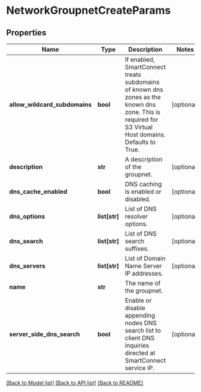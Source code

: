 # NetworkGroupnetCreateParams

## Properties
Name | Type | Description | Notes
------------ | ------------- | ------------- | -------------
**allow_wildcard_subdomains** | **bool** | If enabled, SmartConnect treats subdomains of known dns zones as the known dns zone. This is required for S3 Virtual Host domains. Defaults to True. | [optional] 
**description** | **str** | A description of the groupnet. | [optional] 
**dns_cache_enabled** | **bool** | DNS caching is enabled or disabled. | [optional] 
**dns_options** | **list[str]** | List of DNS resolver options. | [optional] 
**dns_search** | **list[str]** | List of DNS search suffixes. | [optional] 
**dns_servers** | **list[str]** | List of Domain Name Server IP addresses. | [optional] 
**name** | **str** | The name of the groupnet. | 
**server_side_dns_search** | **bool** | Enable or disable appending nodes DNS search  list to client DNS inquiries directed at SmartConnect service IP. | [optional] 

[[Back to Model list]](../README.md#documentation-for-models) [[Back to API list]](../README.md#documentation-for-api-endpoints) [[Back to README]](../README.md)


